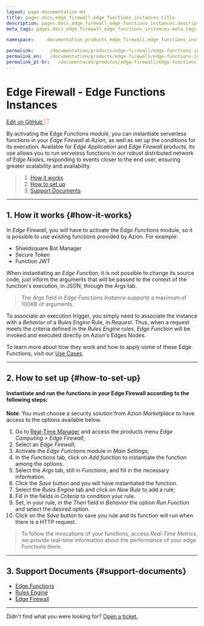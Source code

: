 ```yaml
---
layout: page-documentation-md
title: pages.docs_edge_firewall_edge_functions_instances.title
description: pages.docs_edge_firewall_edge_functions_instances.description
meta_tags: pages.docs_edge_firewall_edge_functions_instances.meta_tags

namespace:     documentation_products_edge_firewall_edge_functions_instances

permalink:      /documentation/products/edge-firewall/edge-functions-instances/
permalink_en:   /documentation/products/edge-firewall/edge-functions-instances/
permalink_pt-br:   /documentacao/produtos/edge-firewall/edge-functions-instances/
---
```

# Edge **Firewall - Edge Functions Instances**

[Edit on GitHub <svg width="14" height="14" xmlns="http://www.w3.org/2000/svg"><g fill="none" stroke="#F3652B"><path d="M4.81.71H.672v11.43H12.1V8.001" stroke-width=".8"/><path d="M6.87.786h5.155V5.94M6.31 6.5L12.026.786"/></g></svg>](https://github.com/aziontech/docs_en/edit/master/edge-firewall/edge-functions-instances/index.md)

By activating the Edge *Functions module*, you can instantiate serverless functions in your *Edge Firewall* at Azion, as well as set up the conditions for its execution. Available for *Edge Application* and *Edge Firewall* products, its use allows you to run serveless functions in our robust distributed network of *Edge Nodes*, responding to events closer to the end user, ensuring greater scalability and availability.

> 1. [How it works](#how-it-works)
> 2. [How to set up](#how-to-set-up)
> 3. [Support Documents](#support-documents)

---

## 1. How it works {#how-it-works}

In *Edge Firewall*, you will have to activate the *Edge Functions* module, so it is possible to use existing functions provided by Azion. For example:

* Shieldsquare Bot Manager
* Secure Token
* Function JWT

When instantiating an *Edge Function*, it is not possible to change its source code, just inform the arguments that will be passed to the context of the function's execution, in JSON, through the Args tab.

> The *Args* field in *Edge Functions Instance* supports a maximum of 100KB of arguments.

To associate an execution trigger, you simply need to associate the instance with a *Behavior* of a *Rules Engine* Rule, in *Request*. Thus, when a request meets the criteria defined in the *Rules Engine* rules, *Edge Function* will be invoked and executed directly on Azion's Edges Nodes.

To learn more about how they work and how to apply some of these Edge Functions, visit our [Use Cases](https://www.azion.com/en/documentation/use-cases/).

---

## 2. How to set up {#how-to-set-up}

#### Instantiate and run the functions in your Edge Firewall according to the following steps:

**Note**: You must choose a security solution from Azion *Marketplace* to have access to the options available below.

1.  Go to [Real-Time Manager](https://manager.azion.com/) and access the products menu *Edge Computing > Edge  Firewall*;
2.  Select an *Edge Firewall*;
3.  Activate the *Edge Functions* module in *Main Settings*;
4.  In the *Functions* tab, click  on *Add function* to instantiate the function among the options.
5.  Select the *Args* tab, still in *Functions*, and fill in the necessary information.
6.  Click the *Save* button and you will have instantiated the function.
7.  Select the *Rules Engine* tab and click on *New Rule* to add a rule;
8.  Fill in the fields in *Criteria* to condition your rule.
9.  Set, in your rule, in the *Then* field in *Behavior* the option *Run Function* and select the desired option.
10.  Click on  the *Save* button to save you rule and its function will run when there is a HTTP request.

> To follow the invocations of your functions, access *Real-Time Metrics*, we provide real-time information about the performance of your edge Functions there.

---

## 3. Support Documents {#support-documents}

* [Edge Functions](https://www.azion.com/en/documentation/products/edge-functions/)
* [Rules Engine](https://www.azion.com/en/documentation/products/edge-application/rules-engine/)
* [Edge Firewall](https://www.azion.com/en/documentation/products/edge-firewall/)

---

Didn't find what you were looking for? [Open a ticket.](https://tickets.azion.com/)
